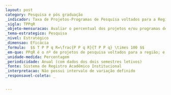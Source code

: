 ```yaml
---
layout: post
category: Pesquisa e pós graduação
_indicador: Taxa de Projetos-Programas de Pesquisa voltados para a Região 
_sigla: TPPqR
_objeto-mensuracao: Avaliar o percentual dos projetos e/ou programas de pesquisa que estão voltados para a região que é abrangida pela IFES
_tema-estrategico: Pesquisa
_nivel: Estratégico
_dimensao: Eficácia
_formula:  $$ T P P q R=\frac{P P q R}{T P P q} \times 100 $$
_em-que: PPqR é o nº de projetos de pesquisa voltados para a região; e $TPPq$ é o nº total de programas de pesquisa da Instituição.
_unidade-medida: Percentagem
_periodicidade: Anual (com dados dos dois semestres letivos)
_fonte: Sistema de Registro Acadêmico Institucional
_interpretacao: Não possui intervalo de variação definido
_responsavel-coleta: _


---
```

